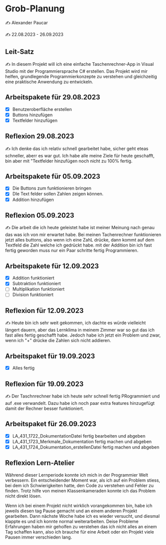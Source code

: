 # Grob-Planung

✍️ Alexander Paucar

✍️ 22.08.2023 - 26.09.2023

## Leit-Satz

✍️ In diesem Projekt will ich eine einfache Taschenrechner-App in Visual Studio mit der Programmiersprache C# erstellen. Das Projekt wird mir helfen, grundlegende Programmierkonzepte zu verstehen und gleichzeitig eine praktische Anwendung zu entwickeln.

## Arbeitspakete für 29.08.2023

- [X] Benutzeroberfläche erstellen
- [X] Buttons hinzufügen
- [X] Textfelder hinzufügen

## Reflexion 29.08.2023

✍️ Ich denke das ich relativ schnell gearbeitet habe, sicher geht eteas schneller, aberr es war gut. Ich habe alle meine Ziele für heute geschafft, bin aber mit "Textfelder hinzufügen noch nicht zu 100% fertig.

## Arbeitspakete für 05.09.2023

- [X] Die Buttons zum funktionieren bringen
- [X] DIe Text felder sollen Zahlen zeigen können.
- [X] Addition hinzufügen

## Reflexion 05.09.2023

✍️ Die arbeit die ich heute geleistet habe ist meiner Meinung nach genau das was ich von mir erwartet habe. Bei meinen Tachenrechner funktionieren jetzt alles buttons, also wenn ich eine ZahL drücke, dann kommt auf dem Textfeld die Zahl welche ich gedrückt habe.
mit der Addition bin ich fast fertig geworden muss nur ein Paar schritte fertig Programmieren.

## Arbeitspakete für 12.09.2023

- [X] Addition funktioniert
- [X] Subtraktion funktioniert
- [ ] Multiplikation funktioniert
- [ ] Division funktioniert

## Reflexion für 12.09.2023

✍️ Heute bin ich sehr weit gekommen, ich dachte es würde vielleicht längert dauern, aber das Lernklima in meinem Zimmer war so gut das ich fast alles fertig geschafft habe.
Jedoch habe ich jetzt ein Problem und zwar, wenn ich "+" drücke die Zahlen sich nicht addieren.

## Arbeitspaket für 19.09.2023

- [X] Alles fertig
## Reflexion für 19.09.2023
✍️ Der Taschnrechner habe ich heute sehr schnell fertig PRogrammiert und auf .exe verwandelt. Dazu habe ich noch paar extra features hinzugefügt damit der Rechner besser funktioniert.

## Arbeitspaket für 26.09.2023

- [X] LA_431_1722_DokumentationDatei fertig bearbeiten und abgeben
- [X] LA_431_1723_Merkmale_Dokumentation  fertig machen und abgeben
- [X] LA_431_1724_Dokumentation_erstellenDatei fertig machen und abgeben

## Reflexion Lern-Atelier

Während dieser Lernperiode konnte ich mich in der Programmier Welt verbessern. Ein entscheidender Moment war, als ich auf ein Problem stiess, bei dem ich Schwierigkeiten hatte, den Code zu verstehen und Fehler zu finden. Trotz hilfe von meinen Klassenkameraden konnte ich das Problem nicht direkt lösen.

Wenn ich bei einem Projekt nicht wirklich vorangekommen bin, habe ich jeweils diesen tag Pause gemacht und an einem anderen Projekt gearbeiten. Dann nächste Woche habe ich es wieder versucht, und diesmal klappte es und ich konnte normal weiterarbeiten.
Deise Probleme Erfahrungen haben mir geholfen zu verstehen das ich nicht alles an einem Tag schaffen kann, also ich brauche für eine Arbeit oder ein Projekt viele Pausen immer verschieden lang.
